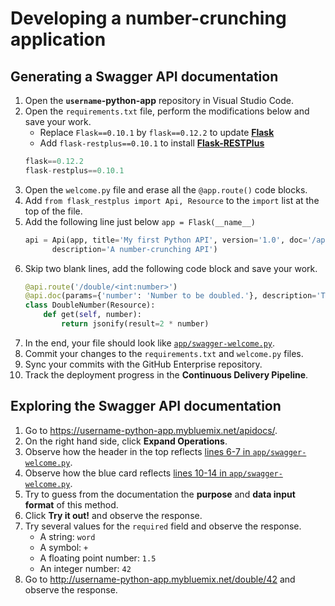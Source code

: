 # Developing a number-crunching application

## Generating a Swagger API documentation

1. Open the **`username`-python-app** repository in Visual Studio Code.
1. Open the `requirements.txt` file, perform the  modifications below and save your work.
    * Replace `Flask==0.10.1` by `flask==0.12.2` to update [**Flask**](http://flask.pocoo.org)
    * Add `flask-restplus==0.10.1` to install [**Flask-RESTPlus**](http://flask-restplus.readthedocs.io)
    ```Python
    flask==0.12.2
    flask-restplus==0.10.1
    ```
1. Open the `welcome.py` file and erase all the `@app.route()` code blocks.
1. Add `from flask_restplus import Api, Resource` to the `import` list at the top of the file.
1. Add the following line just below `app = Flask(__name__)`
    ```Python
    api = Api(app, title='My first Python API', version='1.0', doc='/apidocs/',
          description='A number-crunching API')
    ```
1. Skip two blank lines, add the following code block and save your work.
    ```Python
    @api.route('/double/<int:number>')
    @api.doc(params={'number': 'Number to be doubled.'}, description='This method doubles the input.')
    class DoubleNumber(Resource):
        def get(self, number):
            return jsonify(result=2 * number)
    ```
1. In the end, your file should look like [`app/swagger-welcome.py`](app/swagger-welcome.py).
1. Commit your changes to the `requirements.txt` and `welcome.py` files.
1. Sync your commits with the GitHub Enterprise repository.
1. Track the deployment progress in the **Continuous Delivery Pipeline**.

## Exploring the Swagger API documentation

1. Go to <https://username-python-app.mybluemix.net/apidocs/>.
1. On the right hand side, click **Expand Operations**.
1. Observe how the header in the top reflects [lines 6-7 in `app/swagger-welcome.py`](app/swagger-welcome.py#L6-L7).
1. Observe how the blue card reflects [lines 10-14 in `app/swagger-welcome.py`](app/swagger-welcome.py#L10-L14).
1. Try to guess from the documentation the **purpose** and **data input format** of this method.
1. Click **Try it out!** and observe the response.
1. Try several values for the `required` field and observe the response.
    * A string: `word`
    * A symbol: `+`
    * A floating point number: `1.5`
    * An integer number: `42`
1. Go to <http://username-python-app.mybluemix.net/double/42> and observe the response.